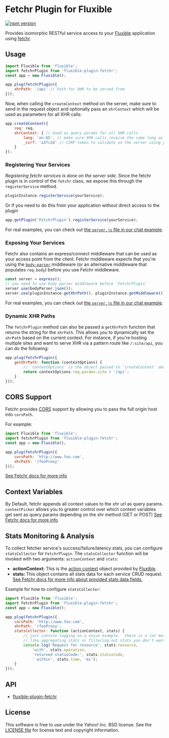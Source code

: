 # Fetchr Plugin for Fluxible

[![npm version](https://badge.fury.io/js/fluxible-plugin-fetchr.svg)](http://badge.fury.io/js/fluxible-plugin-fetchr)

Provides isomorphic RESTful service access to your [Fluxible](https://github.com/yahoo/fluxible) application using [fetchr](https://github.com/yahoo/fetchr).

## Usage

```js
import Fluxible from 'fluxible';
import fetchrPlugin from 'fluxible-plugin-fetchr';
const app = new Fluxible();

app.plug(fetchrPlugin({
    xhrPath: '/api' // Path for XHR to be served from
}));
```

Now, when calling the `createContext` method on the server, make sure to send in the request object and optionally pass an `xhrContext` which will be used as parameters for all XHR calls:

```js
app.createContext({
    req: req,
    xhrContext: { // Used as query params for all XHR calls
        lang: 'en-US', // make sure XHR calls receive the same lang as the initial request
        _csrf: 'a3fc2d' // CSRF token to validate on the server using your favorite library
    }
});
```

### Registering Your Services

*Registering fetchr services is done on the server side*.  Since the fetchr plugin is in control of the `fetchr` class, we expose this through the `registerService` method.

```js
pluginInstance.registerService(yourService);
```

Or if you need to do this from your application without direct access to the plugin

```js
app.getPlugin('FetchrPlugin').registerService(yourService);
```

For real examples, you can check out [the `server.js` file in our chat example](https://github.com/yahoo/fluxible/blob/master/examples/chat/server.js).

### Exposing Your Services

Fetchr also contains an express/connect middleware that can be used as your access point from the client.
Fetchr middleware expects that you're using the [`body-parser`](https://github.com/expressjs/body-parser) middleware (or an alternative middleware that populates `req.body`) before you use Fetchr middleware.

```js
const server = express();
// you need to use body parser middleware before `FetchrPlugin`
server.use(bodyParser.json());
server.use(pluginInstance.getXhrPath(), pluginInstance.getMiddleware());
```

For real examples, you can check out [the `server.js` file in our chat example](https://github.com/yahoo/fluxible/blob/master/examples/chat/server.js).

### Dynamic XHR Paths

The `fetchrPlugin` method can also be passed a `getXhrPath` function that returns the string for the `xhrPath`. This allows you to dynamically set the `xhrPath` based on the current context. For instance, if you're hosting multiple sites and want to serve XHR via a pattern route like `/:site/api`, you can do the following:

```js
app.plug(fetchrPlugin({
    getXhrPath: function (contextOptions) {
        // `contextOptions` is the object passed to `createContext` above
        return contextOptions.req.params.site + '/api';
    }
}));
```

## CORS Support

Fetchr provides [CORS](https://developer.mozilla.org/en-US/docs/Web/HTTP/Access_control_CORS) support by allowing you to pass the full origin host into `corsPath`.

For example:

```js
import Fluxible from 'fluxible';
import fetchrPlugin from 'fluxible-plugin-fetchr';
const app = new Fluxible();

app.plug(fetchrPlugin({
    corsPath: 'http://www.foo.com',
    xhrPath: '/fooProxy'
}));
```

[See Fetchr docs for more info](https://github.com/yahoo/fetchr/blob/master/README.md#cors-support)

## Context Variables

By Default, fetchr appends all context values to the xhr url as query params. `contextPicker` allows you to greater control over which context variables get sent as query params depending on the xhr method (GET or POST) [See Fetchr docs for more info](https://github.com/yahoo/fetchr/blob/master/README.md#context-variables)

## Stats Monitoring & Analysis

To collect fetcher service's success/failure/latency stats, you can configure `statsCollector` for `FetchrPlugin`.  The `statsCollector` function will be invoked with two arguments: `actionContext` and `stats`:

* **actionContext:**  This is the [action context](http://fluxible.io/api/actions.html#action-context) object provided by [Fluxible](http://fluxible.io/).
* **stats:**  This object contains all stats data for each service CRUD request. [See Fetchr docs for more info about provided stats data fields.](https://github.com/yahoo/fetchr/blob/master/README.md#stats-monitoring--analysis)

Example for how to configure `statsCollector`:

```js
import Fluxible from 'fluxible';
import fetchrPlugin from 'fluxible-plugin-fetchr';
const app = new Fluxible();

app.plug(fetchrPlugin({
    corsPath: 'http://www.foo.com',
    xhrPath: '/fooProxy',
    statsCollector: function (actionContext, stats) {
        // just console logging as a naive example.  there is a lot more you can do here,
        // like aggregating stats or filtering out stats you don't want to monitor
        console.log('Request for resource', stats.resource,
            'with', stats.operation,
            'returned statusCode:', stats.statusCode,
            ' within', stats.time, 'ms');
    }
}));
```

## API

- [fluxible-plugin-fetchr](https://github.com/yahoo/fluxible/blob/master/packages/fluxible-plugin-fetchr/docs/fluxible-plugin-fetchr.md)

## License

This software is free to use under the Yahoo! Inc. BSD license.
See the [LICENSE file][] for license text and copyright information.

[LICENSE file]: https://github.com/yahoo/fluxible/blob/master/LICENSE.md
